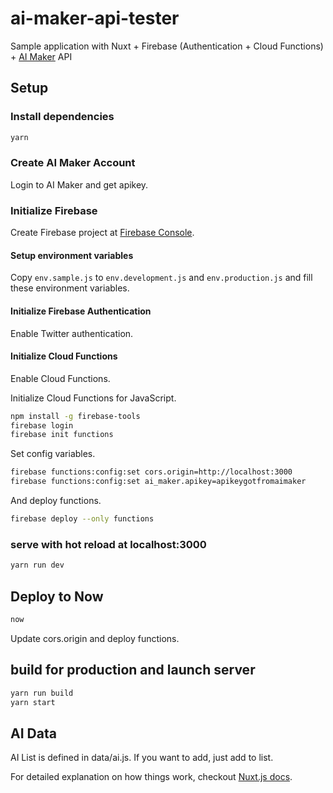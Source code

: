 # ai-maker-api-tester

Sample application with Nuxt + Firebase (Authentication + Cloud Functions) + [AI Maker](https://aimaker.io) API

## Setup

### Install dependencies

```bash
yarn
```

### Create AI Maker Account

Login to AI Maker and get apikey.

### Initialize Firebase

Create Firebase project at [Firebase Console](https://console.firebase.google.com).

#### Setup environment variables

Copy `env.sample.js` to `env.development.js` and `env.production.js` and fill these environment variables.

#### Initialize Firebase Authentication

Enable Twitter authentication.

#### Initialize Cloud Functions

Enable Cloud Functions.

Initialize Cloud Functions for JavaScript.

```bash
npm install -g firebase-tools
firebase login
firebase init functions
```

Set config variables.

```bash
firebase functions:config:set cors.origin=http://localhost:3000
firebase functions:config:set ai_maker.apikey=apikeygotfromaimaker
```

And deploy functions.

```bash
firebase deploy --only functions
```

### serve with hot reload at localhost:3000

```bash
yarn run dev
```

## Deploy to Now

```bash
now
```

Update cors.origin and deploy functions.

## build for production and launch server

```bash
yarn run build
yarn start
```

## AI Data

AI List is defined in data/ai.js. If you want to add, just add to list.

For detailed explanation on how things work, checkout [Nuxt.js docs](https://nuxtjs.org).
